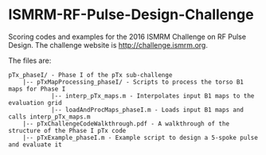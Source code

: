 # ISMRM-RF-Pulse-Design-Challenge
Scoring codes and examples for the 2016 ISMRM Challenge on RF Pulse Design. The challenge website is http://challenge.ismrm.org.

The files are:
```
pTx_phaseI/ - Phase I of the pTx sub-challenge
    |-- pTxMapProcessing_phaseI/ - Scripts to process the torso B1 maps for Phase I
            |-- interp_pTx_maps.m - Interpolates input B1 maps to the evaluation grid
            |-- loadAndProcMaps_phaseI.m - Loads input B1 maps and calls interp_pTx_maps.m
    |-- pTxChallengeCodeWalkthrough.pdf - A walkthrough of the structure of the Phase I pTx code
    |-- pTxExample_phaseI.m - Example script to design a 5-spoke pulse and evaluate it
```
